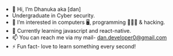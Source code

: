 - 👋 Hi, I’m Dhanuka aka [dan]
- Undergraduate in Cyber security.
- 👀 I’m interested in computers 🖥️, programming 👨🏻‍💻 & hacking.
- 🌱 Currently learning javascript and react-native.
- 📫 You can reach me via my mail- dan.developer0@gmail.com
- ⚡ Fun fact- love to learn something every second!


